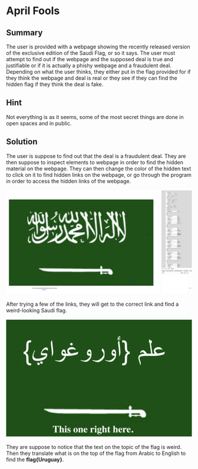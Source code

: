 <h1>April Fools</h1>
<h2>Summary</h2>
The user is provided with a webpage showing the recently released version of the exclusive edition of the Saudi Flag, or so it says. The user must attempt to find out if the webpage and the supposed deal is true and justifiable or if it is actually a phishy webpage and a fraudulent deal. Depending on what the user thinks, they either put in the flag provided for if they think the webpage and deal is real or they see if they can find the hidden flag if they think the deal is fake.
<h2>Hint</h2>
Not everything is as it seems, some of the most secret things are done in open spaces and in public.
<h2>Solution</h2>
The user is suppose to find out that the deal is a fraudulent deal. They are then suppose to inspect elements to webpage in order to find the hidden material on the webpage. They can then change the color of the hidden text to click on it to find hidden links on the webpage, or go through the program in order to access the hidden links of the webpage.
<br>
<br>
<img src="images/HiddenElements.png" alt="Hidden Elements">
<br>
<br>
After trying a few of the links, they will get to the correct link and find a weird-looking Saudi flag.
<br>
<br>
<img src="images/Flag.png" alt="Actual Deal Flag">
<br>
<br>
 They are suppose to notice that the text on the topic of the flag is weird. Then they translate what is on the top of the flag from Arabic to English to find the <b>flag{Uruguay}</b>.
